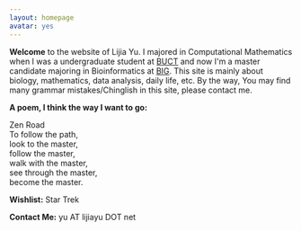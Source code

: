 ```yaml
---
layout: homepage
avatar: yes
---
```


**Welcome** to the website of Lijia Yu. I majored in Computational Mathematics when I was a undergraduate student at [BUCT](http://www.buct.edu.cn) and now I'm a master candidate majoring in Bioinformatics at [BIG](http://www.big.ac.cn). This site is mainly about biology, mathematics, data analysis, daily life, etc. By the way, You may find many grammar mistakes/Chinglish in this site, please contact me.

**A poem, I think the way I want to go:**

Zen Road  
To follow the path,  
look to the master,  
follow the master,  
walk with the master,  
see through the master,  
become the master.  

**Wishlist:** Star Trek


**Contact Me:** yu AT lijiayu DOT net

